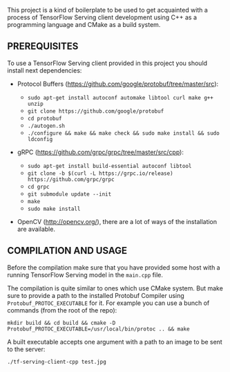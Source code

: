 This project is a kind of boilerplate to be used to get acquainted
with a process of TensorFlow Serving client development
using C++ as a programming language and CMake as a build system.

PREREQUISITES
-

To use a TensorFlow Serving client provided in this project
you should install next dependencies:

* Protocol Buffers (https://github.com/google/protobuf/tree/master/src):
  * `sudo apt-get install autoconf automake libtool curl make g++ unzip`
  * `git clone https://github.com/google/protobuf`
  * `cd protobuf`
  * `./autogen.sh`
  * `./configure && make && make check && sudo make install && sudo ldconfig`
  
* gRPC (https://github.com/grpc/grpc/tree/master/src/cpp):
  * `sudo apt-get install build-essential autoconf libtool`
  * `git clone -b $(curl -L https://grpc.io/release) https://github.com/grpc/grpc`
  * `cd grpc`
  * `git submodule update --init`
  * `make`
  * `sudo make install`
  
* OpenCV (http://opencv.org/),
there are a lot of ways of the installation are available.

COMPILATION AND USAGE
-

Before the compilation make sure that you have provided some host
with a running TensorFlow Serving model in the `main.cpp` file.

The compilation is quite similar to ones which use CMake system.
But make sure to provide a path to the installed Protobuf Compiler
using `Protobuf_PROTOC_EXECUTABLE` for it.
For example you can use a bunch of commands (from the root of the repo):

`mkdir build && cd build && cmake -D Protobuf_PROTOC_EXECUTABLE=/usr/local/bin/protoc .. && make`

A built executable accepts one argument with a path to an image
to be sent to the server:

`./tf-serving-client-cpp test.jpg`